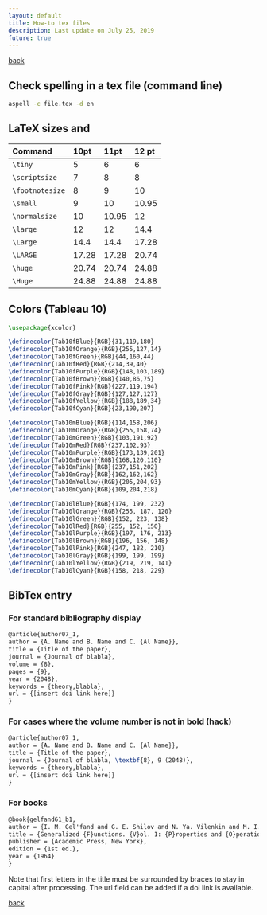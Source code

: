```yaml
---
layout: default
title: How-to tex files
description: Last update on July 25, 2019
future: true
---
```


[back](./)

## Check spelling in a tex file (command line)

 ```bash
aspell -c file.tex -d en
```

## LaTeX sizes and 

| Command         | 10pt  | 11pt  | 12 pt |
|:----------------|:------|:------|:------|
| `\tiny`         | 5     | 6     | 6     |
| `\scriptsize`   | 7     | 8     | 8     |
| `\footnotesize` | 8     | 9     | 10    |
| `\small`        | 9     | 10    | 10.95 |
| `\normalsize`   | 10    | 10.95 | 12    |
| `\large`        | 12    | 12    | 14.4  |
| `\Large`        | 14.4  | 14.4  | 17.28 |
| `\LARGE`        | 17.28 | 17.28 | 20.74 |
| `\huge`         | 20.74 | 20.74 | 24.88 |
| `\Huge`         | 24.88 | 24.88 | 24.88 |

## Colors (Tableau 10)

```latex
\usepackage{xcolor}

\definecolor{Tab10fBlue}{RGB}{31,119,180}
\definecolor{Tab10fOrange}{RGB}{255,127,14}
\definecolor{Tab10fGreen}{RGB}{44,160,44}
\definecolor{Tab10fRed}{RGB}{214,39,40}
\definecolor{Tab10fPurple}{RGB}{148,103,189}
\definecolor{Tab10fBrown}{RGB}{140,86,75}
\definecolor{Tab10fPink}{RGB}{227,119,194}
\definecolor{Tab10fGray}{RGB}{127,127,127}
\definecolor{Tab10fYellow}{RGB}{188,189,34}
\definecolor{Tab10fCyan}{RGB}{23,190,207}

\definecolor{Tab10mBlue}{RGB}{114,158,206}
\definecolor{Tab10mOrange}{RGB}{255,158,74}
\definecolor{Tab10mGreen}{RGB}{103,191,92}
\definecolor{Tab10mRed}{RGB}{237,102,93}
\definecolor{Tab10mPurple}{RGB}{173,139,201}
\definecolor{Tab10mBrown}{RGB}{168,120,110}
\definecolor{Tab10mPink}{RGB}{237,151,202}
\definecolor{Tab10mGray}{RGB}{162,162,162}
\definecolor{Tab10mYellow}{RGB}{205,204,93}
\definecolor{Tab10mCyan}{RGB}{109,204,218}

\definecolor{Tab10lBlue}{RGB}{174, 199, 232}
\definecolor{Tab10lOrange}{RGB}{255, 187, 120}
\definecolor{Tab10lGreen}{RGB}{152, 223, 138}
\definecolor{Tab10lRed}{RGB}{255, 152, 150}
\definecolor{Tab10lPurple}{RGB}{197, 176, 213}
\definecolor{Tab10lBrown}{RGB}{196, 156, 148}
\definecolor{Tab10lPink}{RGB}{247, 182, 210}
\definecolor{Tab10lGray}{RGB}{199, 199, 199}
\definecolor{Tab10lYellow}{RGB}{219, 219, 141}
\definecolor{Tab10lCyan}{RGB}{158, 218, 229}
```

## BibTex entry

### For standard bibliography display

```latex
@article{author07_1,
author = {A. Name and B. Name and C. {Al Name}},
title = {Title of the paper},
journal = {Journal of blabla},
volume = {8},
pages = {9},
year = {2048},
keywords = {theory,blabla},
url = {[insert doi link here]}
}
```

### For cases where the volume number is not in bold (hack)

```latex
@article{author07_1,
author = {A. Name and B. Name and C. {Al Name}},
title = {Title of the paper},
journal = {Journal of blabla, \textbf{8}, 9 (2048)},
keywords = {theory,blabla},
url = {[insert doi link here]}
}
```


### For books

```latex
@book{gelfand61_b1,
author = {I. M. Gel'fand and G. E. Shilov and N. Ya. Vilenkin and M. I. Graev},
title = {Generalized {F}unctions. {V}ol. 1: {P}roperties and {O}perations},
publisher = {Academic Press, New York},
edition = {1st ed.},
year = {1964}
}
```

Note that first letters in the title must be surrounded by braces to stay in capital after processing. The url field can be added if a doi link is available.



[back](./)
